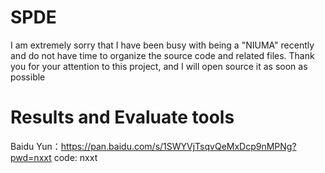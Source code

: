 # SPDE
I am extremely sorry that I have been busy with being a "NIUMA" recently and do not have time to organize the source code and related files. Thank you for your attention to this project, and I will open source it as soon as possible
# Results and Evaluate tools
Baidu Yun：https://pan.baidu.com/s/1SWYVjTsqvQeMxDcp9nMPNg?pwd=nxxt code: nxxt 
